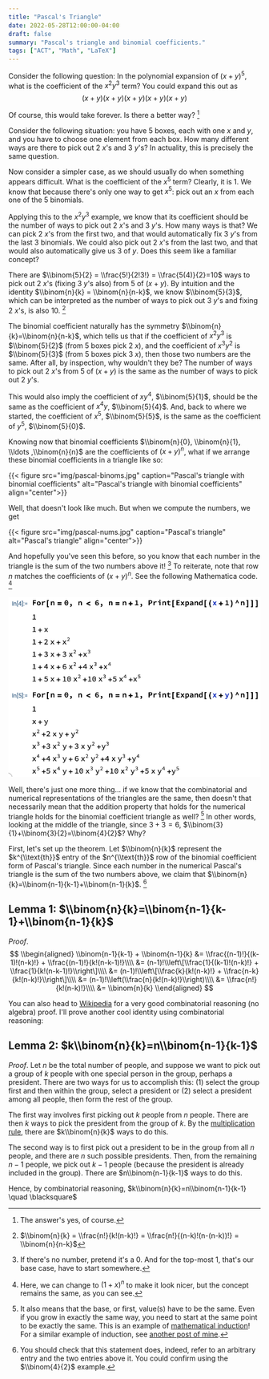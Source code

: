 ```yaml
---
title: "Pascal's Triangle"
date: 2022-05-28T12:00:00-04:00
draft: false
summary: "Pascal's triangle and binomial coefficients."
tags: ["ACT", "Math", "LaTeX"]
---
```


Consider the following question: In the polynomial expansion of $(x+y)^5$, what is the coefficient of the $x^2y^3$ term? You could expand this out as$$(x+y)(x+y)(x+y)(x+y)(x+y)$$

Of course, this would take forever. Is there a better way? [^1]

[^1]: The answer's yes, of course.

Consider the following situation: you have 5 boxes, each with one $x$ and $y$, and you have to choose one element from each box. How many different ways are there to pick out 2 $x$'s and 3 $y$'s? In actuality, this is precisely the same question.

Now consider a simpler case, as we should usually do when something appears difficult. What is the coefficient of the $x^5$ term? Clearly, it is 1. We know that because there's only one way to get $x^5$: pick out an $x$ from each one of the 5 binomials.

Applying this to the $x^2y^3$ example, we know that its coefficient should be the number of ways to pick out 2 $x$'s and 3 $y$'s. How many ways is that? We can pick 2 $x$'s from the first two, and that would automatically fix 3 $y$'s from the last 3 binomials. We could also pick out 2 $x$'s from the last two, and that would also automatically give us 3 of $y$. Does this seem like a familiar concept?

There are $\\binom{5}{2} = \\frac{5!}{2!3!} = \\frac{5(4)}{2}=10$ ways to pick out 2 $x$'s (fixing 3 $y$'s also) from 5 of $(x+y)$. By intuition and the identity $\\binom{n}{k} = \\binom{n}{n-k}$, we know $\\binom{5}{3}$, which can be interpreted as the number of ways to pick out 3 $y$'s and fixing 2 $x$'s, is also 10. [^2]

[^2]: $\\binom{n}{k} = \\frac{n!}{k!(n-k)!} = \\frac{n!}{(n-k)!(n-(n-k))!} = \\binom{n}{n-k}$

The binomial coefficient naturally has the symmetry $\\binom{n}{k}=\\binom{n}{n-k}$, which tells us that if the coefficient of $x^2y^3$ is $\\binom{5}{2}$ (from 5 boxes pick 2 $x$), and the coefficient of $x^3y^2$ is $\\binom{5}{3}$ (from 5 boxes pick 3 $x$), then those two numbers are the same. After all, by inspection, why wouldn't they be? The number of ways to pick out 2 $x$'s from 5 of $(x+y)$ is the same as the number of ways to pick out 2 $y$'s.

This would also imply the coefficient of $xy^4$, $\\binom{5}{1}$, should be the same as the coefficient of $x^4y$, $\\binom{5}{4}$. And, back to where we started, the coefficient of $x^5$, $\\binom{5}{5}$, is the same as the coefficient of $y^5$, $\\binom{5}{0}$.

Knowing now that binomial coefficients $\\binom{n}{0}, \\binom{n}{1}, \\ldots ,\\binom{n}{n}$ are the coefficients of $(x+y)^n$, what if we arrange these binomial coefficients in a triangle like so:

{{< figure src="img/pascal-binoms.jpg" caption="Pascal's triangle with binomial coefficients" alt="Pascal's triangle with binomial coefficients" align="center">}}

Well, that doesn't look like much. But when we compute the numbers, we get

{{< figure src="img/pascal-nums.jpg" caption="Pascal's triangle" alt="Pascal's triangle" align="center">}}

And hopefully you've seen this before, so you know that each number in the triangle is the sum of the two numbers above it! [^3] To reiterate, note that row $n$ matches the coefficients of $(x+y)^n$. See the following Mathematica code. [^4]

![Mathematica code for printing Pascal's triangle using binomial theorem](img/pascal-mathematica.jpg)

[^3]: If there's no number, pretend it's a 0. And for the top-most 1, that's our base case, have to start somewhere.

[^4]: Here, we can change to $(1+x)^n$ to make it look nicer, but the concept remains the same, as you can see.

Well, there's just one more thing... if we know that the combinatorial and numerical representations of the triangles are the same, then doesn't that necessarily mean that the addition property that holds for the numerical triangle holds for the binomial coefficient triangle as well? [^5] In other words, looking at the middle of the triangle, since $3+3=6$, $\\binom{3}{1}+\\binom{3}{2}=\\binom{4}{2}$? Why?

[^5]: It also means that the base, or first, value(s) have to be the same. Even if you grow in exactly the same way, you need to start at the same point to be exactly the same. This is an example of [mathematical induction](https://en.wikipedia.org/wiki/Mathematical_induction)! For a similar example of induction, see [another post of mine](../eulers_formula#proof-2-by-differential-equation).

First, let's set up the theorem. Let $\\binom{n}{k}$ represent the $k^{\\text{th}}$ entry of the $n^{\\text{th}}$ row of the binomial coefficient form of Pascal's triangle. Since each number in the numerical Pascal's triangle is the sum of the two numbers above, we claim that $\\binom{n}{k}=\\binom{n-1}{k-1}+\\binom{n-1}{k}$. [^6]

[^6]: You should check that this statement does, indeed, refer to an arbitrary entry and the two entries above it. You could confirm using the $\\binom{4}{2}$ example.

## Lemma 1: $\\binom{n}{k}=\\binom{n-1}{k-1}+\\binom{n-1}{k}$

*Proof*. $$ \\begin{aligned} \\binom{n-1}{k-1} + \\binom{n-1}{k} &= \\frac{(n-1)!}{(k-1)!(n-k)!} + \\frac{(n-1)!}{k!(n-k-1)!}\\\\ &= (n-1)!\\left\[\\frac{1}{(k-1)!(n-k)!} + \\frac{1}{k!(n-k-1)!}\\right\]\\\\ &= (n-1)!\\left\[\\frac{k}{k!(n-k)!} + \\frac{n-k}{k!(n-k)!}\\right\]\\\\ &= (n-1)!\\left(\\frac{n}{k!(n-k)!}\\right)\\\\ &= \\frac{n!}{k!(n-k)!}\\\\ &= \\binom{n}{k} \\end{aligned} $$

You can also head to [Wikipedia](https://en.wikipedia.org/wiki/Pascal%27s_rule#Combinatorial_proof) for a very good combinatorial reasoning (no algebra) proof. I'll prove another cool identity using combinatorial reasoning:

## Lemma 2: $k\\binom{n}{k}=n\\binom{n-1}{k-1}$

*Proof*. Let $n$ be the total number of people, and suppose we want to pick out a group of $k$ people with one special person in the group, perhaps a president. There are two ways for us to accomplish this: (1) select the group first and then within the group, select a president or (2) select a president among all people, then form the rest of the group.

The first way involves first picking out $k$ people from $n$ people. There are then $k$ ways to pick the president from the group of $k$. By the [multiplication rule](https://www.khanacademy.org/math/ap-statistics/probability-ap/probability-multiplication-rule/a/general-multiplication-rule), there are $k\\binom{n}{k}$ ways to do this.

The second way is to first pick out a president to be in the group from all $n$ people, and there are $n$ such possible presidents. Then, from the remaining $n-1$ people, we pick out $k-1$ people (because the president is already included in the group). There are $n\\binom{n-1}{k-1}$ ways to do this.

Hence, by combinatorial reasoning, $k\\binom{n}{k}=n\\binom{n-1}{k-1} \quad \blacksquare$

